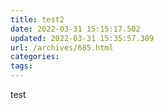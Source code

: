 ```yaml
---
title: test2
date: 2022-03-31 15:15:17.502
updated: 2022-03-31 15:35:57.309
url: /archives/685.html
categories: 
tags: 
---
```


test